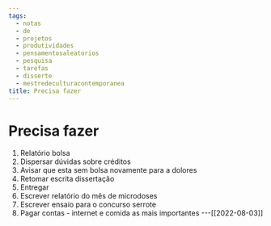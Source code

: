 ```yaml
---
tags:
  - notas
  - de
  - projetos
  - produtividades
  - pensamentosaleatorios
  - pesquisa
  - tarefas
  - disserte
  - mestredeculturacontemporanea
title: Precisa fazer
---
```

# Precisa fazer
1. Relatório bolsa
2. Dispersar dúvidas sobre créditos 
3. Avisar que esta sem bolsa novamente para a dolores
4. Retomar escrita dissertação 
5. Entregar
6. Escrever relatório do mês de microdoses 
7. Escrever ensaio para o concurso serrote 
8. Pagar contas - internet e comida as mais importantes 
---[[2022-08-03]] 